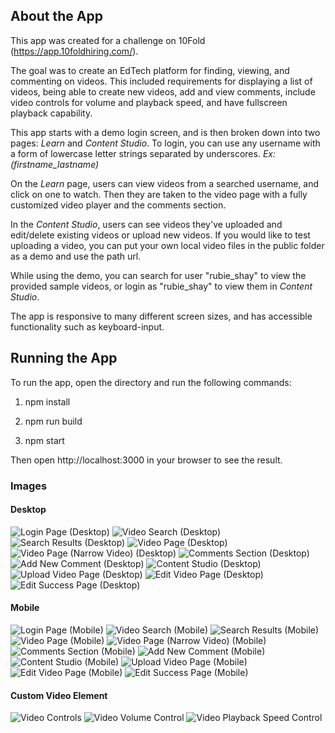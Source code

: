 ## About the App

This app was created for a challenge on 10Fold (https://app.10foldhiring.com/).

The goal was to create an EdTech platform for finding, viewing, and commenting on videos. This included requirements for displaying a list of videos, being able to create new videos, add and view comments, include video controls for volume and playback speed, and have fullscreen playback capability.

This app starts with a demo login screen, and is then broken down into two pages: *Learn* and *Content Studio*. To login, you can use any username with a form of lowercase letter strings separated by underscores. *Ex: (firstname_lastname)*

On the *Learn* page, users can view videos from a searched username, and click on one to watch. Then they are taken to the video page with a fully customized video player and the comments section.

In the *Content Studio*, users can see videos they've uploaded and edit/delete existing videos or upload new videos. If you would like to test uploading a video, you can put your own local video files in the public folder as a demo and use the path url.

While using the demo, you can search for user "rubie_shay" to view the provided sample videos, or login as "rubie_shay" to view them in *Content Studio*.

The app is responsive to many different screen sizes, and has accessible functionality such as keyboard-input.


## Running the App

To run the app, open the directory and run the following commands:

1) npm install

2) npm run build

3) npm start

Then open http://localhost:3000 in your browser to see the result.


### Images

#### Desktop

![Login Page (Desktop)](screenshots/desktop-login.png?raw=true "Login Page (Desktop)")
![Video Search (Desktop)](screenshots/desktop-video-search.png?raw=true "Video Search (Desktop)")
![Search Results (Desktop)](screenshots/desktop-video-results.png?raw=true "Search Results (Desktop)")
![Video Page (Desktop)](screenshots/desktop-video-page.png?raw=true "Video Page (Desktop)")
![Video Page (Narrow Video) (Desktop)](screenshots/desktop-video-page-narrow.png?raw=true "Video Page (Narrow Video) (Desktop)")
![Comments Section (Desktop)](screenshots/desktop-comments.png?raw=true "Comments Section (Desktop)")
![Add New Comment (Desktop)](screenshots/desktop-write-comment.png?raw=true "Add New Comment (Desktop)")
![Content Studio (Desktop)](screenshots/desktop-studio-videos.png?raw=true "Content Studio (Desktop)")
![Upload Video Page (Desktop)](screenshots/desktop-upload-form.png?raw=true "Upload Video Page (Desktop)")
![Edit Video Page (Desktop)](screenshots/desktop-edit-form.png?raw=true "Edit Video Page (Desktop)")
![Edit Success Page (Desktop)](screenshots/desktop-edit-success.png?raw=true "Edit Success Page (Desktop)")

#### Mobile

![Login Page (Mobile)](screenshots/mobile-login.png?raw=true "Login Page (Mobile)")
![Video Search (Mobile)](screenshots/mobile-video-search.png?raw=true "Video Search (Mobile)")
![Search Results (Mobile)](screenshots/mobile-video-results.png?raw=true "Search Results (Mobile)")
![Video Page (Mobile)](screenshots/mobile-video-page.png?raw=true "Video Page (Mobile)")
![Video Page (Narrow Video) (Mobile)](screenshots/mobile-video-page-narrow.png?raw=true "Video Page (Narrow Video) (Mobile)")
![Comments Section (Mobile)](screenshots/mobile-comments.png?raw=true "Comments Section (Mobile)")
![Add New Comment (Mobile)](screenshots/mobile-write-comment.png?raw=true "Add New Comment (Mobile)")
![Content Studio (Mobile)](screenshots/mobile-studio-videos.png?raw=true "Content Studio (Mobile)")
![Upload Video Page (Mobile)](screenshots/mobile-upload-form.png?raw=true "Upload Video Page (Mobile)")
![Edit Video Page (Mobile)](screenshots/mobile-edit-form.png?raw=true "Edit Video Page (Mobile)")
![Edit Success Page (Mobile)](screenshots/mobile-edit-success.png?raw=true "Edit Success Page (Mobile)")

#### Custom Video Element

![Video Controls](screenshots/video-controls.png?raw=true "Video Controls")
![Video Volume Control](screenshots/video-volume.png?raw=true "Video Volume Control")
![Video Playback Speed Control](screenshots/video-playback-speed.png?raw=true "Video Playback Speed Control")